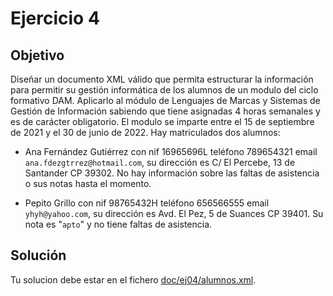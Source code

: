 # Ejercicio 4

## Objetivo

Diseñar un documento XML válido que permita estructurar la información para permitir su gestión informática de los alumnos de un modulo del ciclo formativo DAM. Aplicarlo al módulo de Lenguajes de Marcas y Sistemas de Gestión de Información sabiendo que tiene asignadas 4 horas semanales y es de carácter obligatorio. El modulo se imparte entre el 15 de septiembre de 2021 y el 30 de junio de 2022. Hay matriculados dos alumnos:

- Ana Fernández Gutiérrez con nif 16965696L teléfono 789654321 email `ana.fdezgtrrez@hotmail.com`, su dirección es C/ El Percebe, 13 de Santander CP 39302. No hay información sobre las faltas de asistencia o sus notas hasta el momento.

- Pepito Grillo con nif 98765432H teléfono 656566555 email `yhyh@yahoo.com`, su dirección es Avd. El Pez, 5 de Suances CP 39401. Su nota es "`apto`" y no tiene faltas de asistencia.

## Solución

Tu solucion debe estar en el fichero [doc/ej04/alumnos.xml](alumnos.xml).
